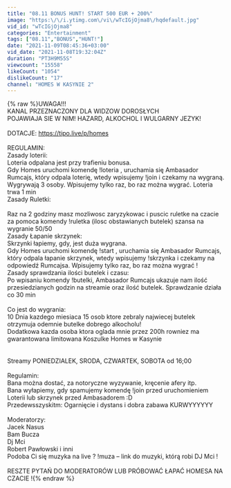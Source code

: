 ```yaml
---
title: "08.11 BONUS HUNT! START 500 EUR + 200%"
image: "https:\/\/i.ytimg.com\/vi\/wTcIGjOjma8\/hqdefault.jpg"
vid_id: "wTcIGjOjma8"
categories: "Entertainment"
tags: ["08.11","BONUS","HUNT!"]
date: "2021-11-09T08:45:36+03:00"
vid_date: "2021-11-08T19:32:04Z"
duration: "PT3H9M55S"
viewcount: "15558"
likeCount: "1054"
dislikeCount: "17"
channel: "HOMES W KASYNIE 2"
---
```

{% raw %}UWAGA!!!<br />KANAL PRZEZNACZONY DLA WIDZOW DOROSŁYCH<br />POJAWIAJA SIE W NIM! HAZARD, ALKOCHOL I WULGARNY JEZYK!<br /><br />DOTACJE: <a rel="nofollow" target="blank" href="https://tipo.live/p/homes">https://tipo.live/p/homes</a><br /><br />REGULAMIN:<br />Zasady loterii:<br />Loteria odpalana jest przy trafieniu bonusa.<br />Gdy Homes uruchomi komendę !loteria  , uruchamia się Ambasador Rumcajs, który odpala loterię, wtedy wpisujemy !join i czekamy na wygraną. Wygrywają 3 osoby. Wpisujemy tylko raz, bo raz można wygrać. Loteria trwa 1 min<br />Zasady Ruletki:<br /><br />Raz na 2 godziny masz mozliwosc zaryzykowac i puscic ruletke na czacie za pomoca komendy !ruletka (ilosc obstawianych butelek) szansa na wygranie 50/50<br />Zasady Łapanie skrzynek:<br />Skrzynki łapiemy, gdy, jest duża wygrana.<br />Gdy Homes uruchomi komendę !start , uruchamia się Ambasador Rumcajs, który odpala łapanie skrzynek, wtedy wpisujemy !skrzynka i czekamy na odpowiedź Rumcajsa. Wpisujemy tylko raz, bo raz można wygrać !<br />Zasady sprawdzania ilości butelek i czasu:<br />Po wpisaniu komendy !butelki, Ambasador Rumcajs ukazuje nam ilość przesiedzianych godzin na streamie oraz ilość butelek. Sprawdzanie działa co 30 min<br /><br />Co jest do wygrania:<br />10 Dnia kazdego miesiaca  15 osob ktore zebraly najwiecej butelek otrzymuja odemnie butelke dobrego alkocholu!<br />Dodatkowa kazda osoba ktora oglada mnie przez 200h rowniez ma gwarantowana limitowana Koszulke Homes w Kasynie<br /><br /><br />Streamy PONIEDZIALEK, SRODA, CZWARTEK, SOBOTA od 16;00<br /><br />Regulamin:<br />Bana można dostać, za notoryczne wyzywanie, kręcenie afery itp.<br />Bana wyłapiemy, gdy spamujemy komendę !join przed uruchomieniem Loterii lub skrzynek przed Ambasadorem :D<br />Przedewsszyskitm: Ogarnięcie i dystans i dobra zabawa KURWYYYYYY<br /><br />Moderatorzy:<br />Jacek Nasus<br />Bam Bucza<br />Dj Mci<br />Robert Pawłowski i inni<br />Podoba Ci się muzyka na live ? !muza – link do muzyki, którą robi DJ Mci !<br /><br />RESZTE PYTAŃ DO MODERATORÓW LUB PRÓBOWAĆ ŁAPAĆ HOMESA NA CZACIE !{% endraw %}
